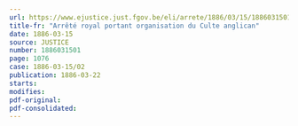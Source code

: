 ```yaml
---
url: https://www.ejustice.just.fgov.be/eli/arrete/1886/03/15/1886031501/justel
title-fr: "Arrêté royal portant organisation du Culte anglican"
date: 1886-03-15
source: JUSTICE
number: 1886031501
page: 1076
case: 1886-03-15/02
publication: 1886-03-22
starts:
modifies:
pdf-original:
pdf-consolidated:
---
```


